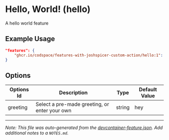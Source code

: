 
# Hello, World! (hello)

A hello world feature

## Example Usage

```json
"features": {
    "ghcr.io/codspace/features-with-joshspicer-custom-action/hello:1": {}
}
```

## Options

| Options Id | Description | Type | Default Value |
|-----|-----|-----|-----|
| greeting | Select a pre-made greeting, or enter your own | string | hey |



---

_Note: This file was auto-generated from the [devcontainer-feature.json](https://github.com/codspace/features-with-joshspicer-custom-action/blob/main/src/hello/devcontainer-feature.json).  Add additional notes to a `NOTES.md`._
